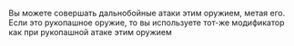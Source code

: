 Вы можете совершать дальнобойные атаки этим оружием, метая его. Если это рукопашное оружие, то вы используете тот-же модификатор как при рукопашной атаке этим оружием